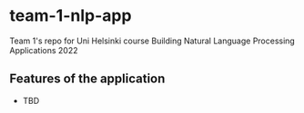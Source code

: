 # team-1-nlp-app

Team 1's repo for Uni Helsinki course Building Natural Language Processing Applications 2022

## Features of the application

* TBD
